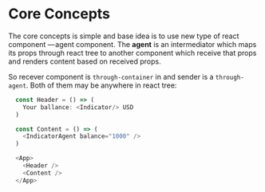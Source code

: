 # Core Concepts

The core concepts is simple and base idea is to use new type of react component
— agent component. The **agent** is an intermediator which maps its props
through react tree to another component which receive that props and renders
content based on received props.

So recever component is `through-container` in and sender is a `through-agent`.
Both of them may be anywhere in react tree:


```js
  const Header = () => (
    Your ballance: <Indicator/> USD
  )

  const Content = () => (
    <IndicatorAgent balance="1000" />
  )

  <App>
    <Header />
    <Content />
  </App>
```
